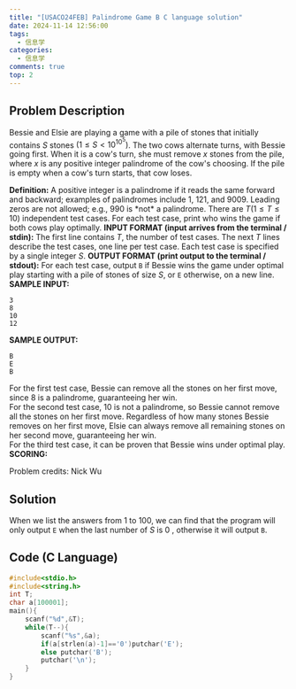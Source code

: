```yaml
---
title: "[USACO24FEB] Palindrome Game B C language solution"
date: 2024-11-14 12:56:00
tags:
  - 信息学
categories:
  - 信息学
comments: true
top: 2
---
```

## Problem Description

Bessie and Elsie are playing a game with a pile of stones that initially contains $S$ stones $(1\le S<10^{10^{5}})$. The two cows alternate turns, with Bessie going first. When it is a cow's turn, she must remove $x$ stones from the pile, where $x$ is any positive integer palindrome of the cow's choosing. If the pile is empty when a cow's turn starts, that cow loses.
<!-- more -->
**Definition:** A positive integer is a palindrome if it reads the same forward and backward; examples of palindromes include $1$, $121$, and $9009$. Leading zeros are not allowed; e.g., $990$ is \*not\* a palindrome.
There are $T (1\le T\le 10)$ independent test cases. For each test case, print who wins the game if both cows play optimally.
**INPUT FORMAT (input arrives from the terminal / stdin):**
The first line contains $T$, the number of test cases. The next $T$ lines describe the test cases, one line per test case.
Each test case is specified by a single integer $S$.
**OUTPUT FORMAT (print output to the terminal / stdout):**
For each test case, output `B` if Bessie wins the game under optimal play starting with a pile of stones of size $S$, or `E` otherwise, on a new line.
**SAMPLE INPUT:**

```
3
8
10
12
```

**SAMPLE OUTPUT:**

```
B
E
B
```

For the first test case, Bessie can remove all the stones on her first move, since $8$ is a palindrome, guaranteeing her win.\
For the second test case, $10$ is not a palindrome, so Bessie cannot remove all the stones on her first move. Regardless of how many stones Bessie removes on her first move, Elsie can always remove all remaining stones on her second move, guaranteeing her win.\
For the third test case, it can be proven that Bessie wins under optimal play.
**SCORING:**

Problem credits: Nick Wu

## Solution

When we list the answers from $1$ to $100$, we can find that the program will only output `E` when the last number of $S$ is $0$ , otherwise it will output `B`.

## Code (C Language)

```c
#include<stdio.h>
#include<string.h>
int T;
char a[100001];
main(){
	scanf("%d",&T);
	while(T--){
		scanf("%s",&a);
		if(a[strlen(a)-1]=='0')putchar('E');
		else putchar('B');
		putchar('\n');
	}
}
```
